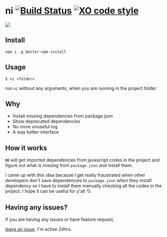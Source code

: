 # ni [![Build Status](https://travis-ci.org/imkimchi/ni.svg?branch=master)](https://travis-ci.org/imkimchi/ni) [![XO code style](https://img.shields.io/badge/code_style-XO-5ed9c7.svg)](https://github.com/sindresorhus/xo)

![](https://i.imgur.com/VH4pSYx.gif)

## Install

`npm i -g better-npm-install`


## Usage

```
$ ni <folder>
```

run `ni` without any arguments, when you are running in the project folder.


## Why

- Install missing dependencies from package.json
- Show deprecated dependencies
- No more unuseful log
- A way better interface

## How it works
**ni** will get imported dependencies from javascript codes in the project and figure out what is missing from `package.json` and install them.

I came up with this idea because I get really fraustrated when other developers don't save dependencies to `package.json` when they install dependency so I have to install them manually checking all the codes in the project. I hope it can be useful for y'all 💘

## Having any issues?

If you are having any issues or have feature request,


[leave an issue](https://github.com/imkimchi/ni/issues). I'm active 24hrs.
